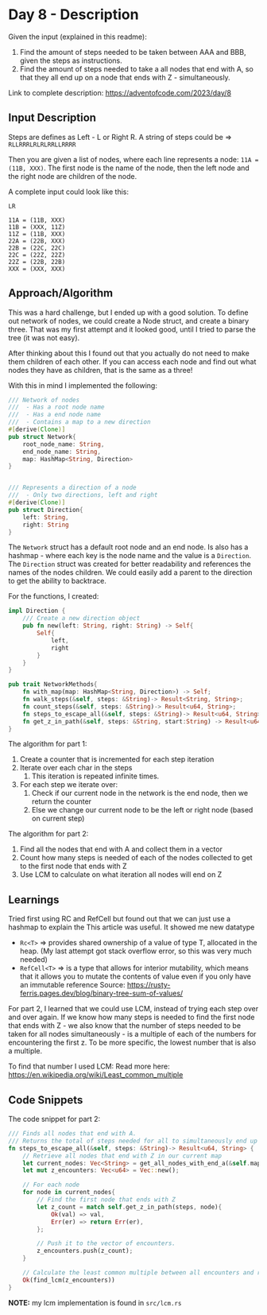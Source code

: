 # Day 8 - Description

Given the input (explained in this readme):
1. Find the amount of steps needed to be taken between AAA and BBB, given the steps as instructions. 
2. Find the amount of steps needed to take a all nodes that end with A, so that they all end up on a node that ends with Z - simultaneously.  

Link to complete description: https://adventofcode.com/2023/day/8

## Input Description

Steps are defines as Left - L or Right R. 
A string of steps could be  => `RLLRRRLRLRLRRLLRRRR`

Then you are given a list of nodes, where each line represents a node: `11A = (11B, XXX)`.
The first node is the name of the node, then the left node and the right node are children of the node. 

A complete input could look like this:
```text
LR

11A = (11B, XXX)
11B = (XXX, 11Z)
11Z = (11B, XXX)
22A = (22B, XXX)
22B = (22C, 22C)
22C = (22Z, 22Z)
22Z = (22B, 22B)
XXX = (XXX, XXX)
```

## Approach/Algorithm

This was a hard challenge, but I ended up with a good solution.
To define out network of nodes, we could create a Node struct, and create a binary three. That was my first attempt and it looked good, until I tried to parse the tree (it was not easy).

After thinking about this I found out that you actually do not need to make them children of each other. If you can access each node and find out what nodes they have as children, that is the same as a three!

With this in mind I implemented the following:
```rust 
/// Network of nodes
///  - Has a root node name
///  - Has a end node name
///  - Contains a map to a new direction
#[derive(Clone)]
pub struct Network{
    root_node_name: String,
    end_node_name: String,
    map: HashMap<String, Direction>
}


/// Represents a direction of a node
///  - Only two directions, left and right
#[derive(Clone)]
pub struct Direction{
    left: String,
    right: String
}
```

The `Network` struct has a default root node and an end node. 
Is also has a hashmap - where each key is the node name and the value is a `Direction`.
The `Direction` struct was created for better readability and references the names of the nodes children. 
We could easily add a parent to the direction to get the ability to backtrace.

For the functions, I created: 

```rust 
impl Direction {
    /// Create a new direction object
    pub fn new(left: String, right: String) -> Self{
        Self{
            left,
            right
        }
    }
}

pub trait NetworkMethods{
    fn with_map(map: HashMap<String, Direction>) -> Self;
    fn walk_steps(&self, steps: &String)-> Result<String, String>;   
    fn count_steps(&self, steps: &String)-> Result<u64, String>;
    fn steps_to_escape_all(&self, steps: &String)-> Result<u64, String>;
    fn get_z_in_path(&self, steps: &String, start:String) -> Result<u64, String>;
}
```

The algorithm for part 1: 
1. Create a counter that is incremented for each step iteration
2. Iterate over each char in the steps
    1. This iteration is repeated infinite times.
3. For each step we iterate over:
    1. Check if our current node in the network is the end node, then we return the counter
    2. Else we change our current node to be the left or right node (based on current step)

The algorithm for part 2:
1. Find all the nodes that end with A and collect them in a vector
2. Count how many steps is needed of each of the nodes collected to get to the first node that ends with Z
3. Use LCM to calculate on what iteration all nodes will end on Z

## Learnings

Tried first using RC and RefCell but found out that we can just use a hashmap to explain the 
This article was useful. It showed me new datatype
- `Rc<T>` => provides shared ownership of a value of type T, allocated in the heap. (My last attempt got stack overflow error, so this was very much needed)
- `RefCell<T>` => is a type that allows for interior mutability, which means that it allows you to mutate the contents of value even if you only have an immutable reference
Source: https://rusty-ferris.pages.dev/blog/binary-tree-sum-of-values/ 

For part 2, I learned that we could use LCM, instead of trying each step over and over again. 
If we know how many steps is needed to find the first node that ends with Z - we also know that the number of steps needed to be taken for all nodes simultaneously - is a multiple of each of the numbers for encountering the first z.
To be more specific, the lowest number that is also a multiple. 

To find that number I used LCM:
Read more here: https://en.wikipedia.org/wiki/Least_common_multiple


## Code Snippets

The code snippet for part 2:

```rust
/// Finds all nodes that end with A. 
/// Returns the total of steps needed for all to simultaneously end up on a node that ends with Z
fn steps_to_escape_all(&self, steps: &String)-> Result<u64, String> {
    // Retrieve all nodes that end with Z in our current map 
    let current_nodes: Vec<String> = get_all_nodes_with_end_a(&self.map);
    let mut z_encounters: Vec<u64> = Vec::new();

    // For each node 
    for node in current_nodes{
        // Find the first node that ends with Z
        let z_count = match self.get_z_in_path(steps, node){
            Ok(val) => val,
            Err(er) => return Err(er),
        };

        // Push it to the vector of encounters. 
        z_encounters.push(z_count);
    }

    // Calculate the least common multiple between all encounters and return them
    Ok(find_lcm(z_encounters))
}
```

**NOTE:** my lcm implementation is found in `src/lcm.rs`

